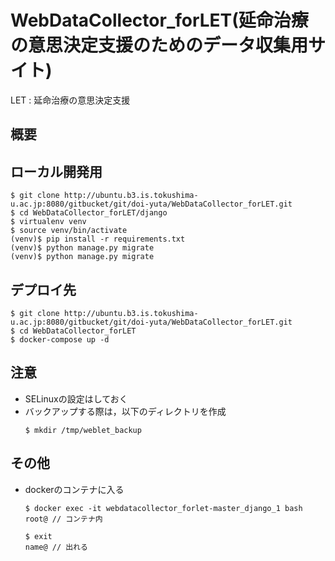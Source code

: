 # WebDataCollector_forLET(延命治療の意思決定支援のためのデータ収集用サイト)
LET : 延命治療の意思決定支援

## 概要


## ローカル開発用
```
$ git clone http://ubuntu.b3.is.tokushima-u.ac.jp:8080/gitbucket/git/doi-yuta/WebDataCollector_forLET.git
$ cd WebDataCollector_forLET/django
$ virtualenv venv
$ source venv/bin/activate
(venv)$ pip install -r requirements.txt
(venv)$ python manage.py migrate
(venv)$ python manage.py migrate
```

## デプロイ先
```
$ git clone http://ubuntu.b3.is.tokushima-u.ac.jp:8080/gitbucket/git/doi-yuta/WebDataCollector_forLET.git
$ cd WebDataCollector_forLET
$ docker-compose up -d
```

## 注意
- SELinuxの設定はしておく
- バックアップする際は，以下のディレクトリを作成
  ```
  $ mkdir /tmp/weblet_backup
  ```

## その他
- dockerのコンテナに入る
  ```
  $ docker exec -it webdatacollector_forlet-master_django_1 bash
  root@ // コンテナ内

  $ exit
  name@ // 出れる
  ```